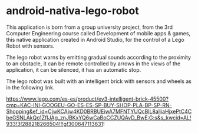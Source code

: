 # android-nativa-lego-robot

This application is born from a group university project, from the 3rd Computer Engineering course called Development of mobile apps & games, this native application created in Android Studio, for the control of a Lego Robot with sensors.

The lego robot warns by emitting gradual sounds according to the proximity to an obstacle, it can be remote controlled by arrows in the views of the application, it can be silenced, it has an automatic stop.

The lego robot was built with an intelligent brick with sensors and wheels as in the following link.

https://www.lego.com/es-es/product/ev3-intelligent-brick-45500?cmp=KAC-INI-GOOGEU-GO-ES-ES-SP-BUY-SHOP-PLA-BP-SP-RN-Shopping&ef_id=CjwKCAjw4KD0BRBUEiwA7MFNTYUQcBlL8aljiaHjxePtC4CbeGSNLAkQo1ZfIJAg_znJBKxYQ6wCaBoCCZUQAvD_BwE:G:s&s_kwcid=AL!933!3!288218266504!!!g!300647113631!

